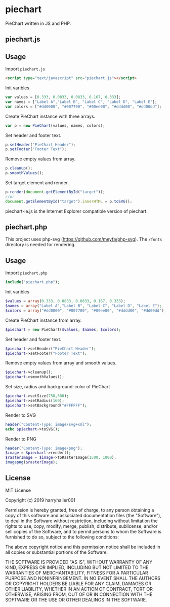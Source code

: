 piechart
========
PieChart written in JS and PHP.

## piechart.js

Usage
-----
Import `piechart.js`
```html
<script type="text/javascript" src="piechart.js"></script>
```
Init varibles
```javascript
var values = [0.333, 0.0833, 0.0833, 0.167, 0.333];
var names = ["Label A","Label B", "Label C", "Label D", "Label E"];
var colors = ["#dd0000", "#007700", "#00ee00", "#dddd00", "#dd00dd"];
```
Create PieChart instance with three arrays.
```javascript
var p = new PieChart(values, names, colors);
```
Set header and footer text.
```javascript
p.setHeader("PieChart Header");
p.setFooter("Footer Text");
```

Remove empty values from array.
```javascript
p.cleanup();
p.smoothValues();
```

Set target element and render.
```javascript
p.render(document.getElementById("target"));
//or
document.getElementById("target").innerHTML = p.toSVG();
```

piechart-ie.js is the Internet Explorer compatible version of piechart.

## piechart.php

This project uses php-svg (https://github.com/meyfa/php-svg). The `/fonts` directory is needed for rendering.

Usage
-----
Import `piechart.php`
```php
include("piechart.php");
```
Init varibles
```php
$values = array(0.333, 0.0833, 0.0833, 0.167, 0.333);
$names = array("Label A","Label B", "Label C", "Label D", "Label E");
$colors = array("#dd0000", "#007700", "#00ee00", "#dddd00", "#dd00dd");
```
Create PieChart instance from array.
```php
$piechart = new PieChart($values, $names, $colors);
```
Set header and footer text.
```php
$piechart->setHeader("PieChart Header");
$piechart->setFooter("Footer Text");
```
Remove empty values from array and smooth values.
```php
$piechart->cleanup();
$piechart->smoothValues();
```
Set size, radius and background-color of PieChart
```php
$piechart->setSize(750,500);
$piechart->setRadius(160);
$piechart->setBackground("#FFFFFF");
```
Render to SVG
```php
header("Content-Type: image/svg+xml");
echo $piechart->toSVG();
```

Render to PNG
```php
header("Content-Type: image/png");
$image = $piechart->render();
$rasterImage = $image->toRasterImage(1500, 1000);
imagepng($rasterImage);
```

License
-------
MIT License

Copyright (c) 2019 harryhaller001

Permission is hereby granted, free of charge, to any person obtaining a copy
of this software and associated documentation files (the "Software"), to deal
in the Software without restriction, including without limitation the rights
to use, copy, modify, merge, publish, distribute, sublicense, and/or sell
copies of the Software, and to permit persons to whom the Software is
furnished to do so, subject to the following conditions:

The above copyright notice and this permission notice shall be included in all
copies or substantial portions of the Software.

THE SOFTWARE IS PROVIDED "AS IS", WITHOUT WARRANTY OF ANY KIND, EXPRESS OR
IMPLIED, INCLUDING BUT NOT LIMITED TO THE WARRANTIES OF MERCHANTABILITY,
FITNESS FOR A PARTICULAR PURPOSE AND NONINFRINGEMENT. IN NO EVENT SHALL THE
AUTHORS OR COPYRIGHT HOLDERS BE LIABLE FOR ANY CLAIM, DAMAGES OR OTHER
LIABILITY, WHETHER IN AN ACTION OF CONTRACT, TORT OR OTHERWISE, ARISING FROM,
OUT OF OR IN CONNECTION WITH THE SOFTWARE OR THE USE OR OTHER DEALINGS IN THE
SOFTWARE.
